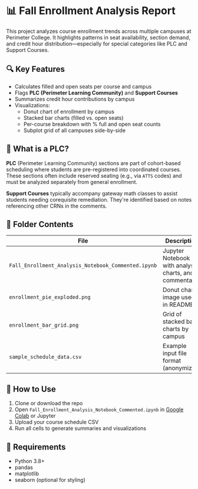 # 📊 Fall Enrollment Analysis Report

This project analyzes course enrollment trends across multiple campuses at Perimeter College. It highlights patterns in seat availability, section demand, and credit hour distribution—especially for special categories like PLC and Support Courses.

## 🔍 Key Features

- Calculates filled and open seats per course and campus
- Flags **PLC (Perimeter Learning Community)** and **Support Courses**
- Summarizes credit hour contributions by campus
- Visualizations:
  - Donut chart of enrollment by campus
  - Stacked bar charts (filled vs. open seats)
  - Per-course breakdown with % full and open seat counts
  - Subplot grid of all campuses side-by-side

## 🧠 What is a PLC?

**PLC** (Perimeter Learning Community) sections are part of cohort-based scheduling where students are pre-registered into coordinated courses. These sections often include reserved seating (e.g., via `ATTS` codes) and must be analyzed separately from general enrollment.

**Support Courses** typically accompany gateway math classes to assist students needing corequisite remediation. They're identified based on notes referencing other CRNs in the comments.

## 📂 Folder Contents

| File | Description |
|------|-------------|
| `Fall_Enrollment_Analysis_Notebook_Commented.ipynb` | Jupyter Notebook with analysis, charts, and commentary |
| `enrollment_pie_exploded.png` | Donut chart image used in README |
| `enrollment_bar_grid.png` | Grid of stacked bar charts by campus |
| `sample_schedule_data.csv` | Example input file format (anonymized) |

## 🚀 How to Use

1. Clone or download the repo
2. Open `Fall_Enrollment_Analysis_Notebook_Commented.ipynb` in [Google Colab](https://colab.research.google.com/) or Jupyter
3. Upload your course schedule CSV
4. Run all cells to generate summaries and visualizations

## 🧩 Requirements

- Python 3.8+
- pandas
- matplotlib
- seaborn (optional for styling)
